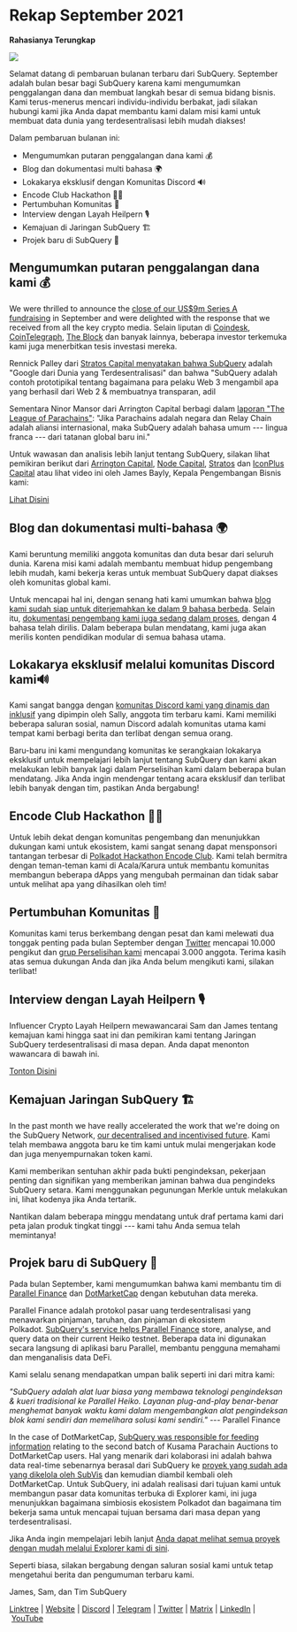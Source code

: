 # Rekap September 2021

**Rahasianya Terungkap**

![](https://miro.medium.com/max/700/1*nU7PnYFMR6MMBfccYE_Ujg.png)

Selamat datang di pembaruan bulanan terbaru dari SubQuery. September adalah bulan besar bagi SubQuery karena kami mengumumkan penggalangan dana dan membuat langkah besar di semua bidang bisnis. Kami terus-menerus mencari individu-individu berbakat, jadi silakan hubungi kami jika Anda dapat membantu kami dalam misi kami untuk membuat data dunia yang terdesentralisasi lebih mudah diakses!

Dalam pembaruan bulanan ini:

- Mengumumkan putaran penggalangan dana kami 💰
- Blog dan dokumentasi multi bahasa 🌍
- Lokakarya eksklusif dengan Komunitas Discord 🔊
- Encode Club Hackathon 👩‍🎓
- Pertumbuhan Komunitas 🚀
- Interview dengan Layah Heilpern 🎙
- Kemajuan di Jaringan SubQuery 🏗
- Projek baru di SubQuery 🤝

## Mengumumkan putaran penggalangan dana kami 💰

We were thrilled to announce the [close of our US$9m Series A fundraising](../blogs/20210908-SubQuery-Announces-US%249-Million-Funding-Round.md) in September and were delighted with the response that we received from all the key crypto media. Selain liputan di [Coindesk](https://www.coindesk.com/business/2021/09/08/subquery-gets-9m-in-series-a-to-improve-access-to-blockchain-data-on-polkadot/), [CoinTelegraph](https://cointelegraph.com/news/subquery-raises-9m-for-polkadot-data-protocol), [The Block](https://www.theblockcrypto.com/post/116915/subquery-indexing-protocol-polkadot-funding-saft) dan banyak lainnya, beberapa investor terkemuka kami juga menerbitkan tesis investasi mereka.

Rennick Palley dari [Stratos Capital menyatakan bahwa SubQuery](https://medium.com/stratos-technologies/the-google-of-the-decentralized-world-our-investment-in-subquery-e6e7d949b00a) adalah "Google dari Dunia yang Terdesentralisasi" dan bahwa "SubQuery adalah contoh prototipikal tentang bagaimana para pelaku Web 3 mengambil apa yang berhasil dari Web 2 & membuatnya transparan, adil

Sementara Ninor Mansor dari Arrington Capital berbagi dalam [laporan "The League of Parachains"](https://arringtonxrpcapital.com/2021/09/17/the-league-of-parachains-polkadot/): "Jika Parachains adalah negara dan Relay Chain adalah aliansi internasional, maka SubQuery adalah bahasa umum --- lingua franca --- dari tatanan global baru ini."

Untuk wawasan dan analisis lebih lanjut tentang SubQuery, silakan lihat pemikiran berikut dari [Arrington Capital](https://arringtonxrpcapital.com/2021/09/08/building-the-multi-chain-world-announcing-our-investment-into-subquery/), [Node Capital](https://www.node.capital/blog-posts/a-subquery-to-supercharge-your-insights), [Stratos](https://medium.com/stratos-technologies/the-google-of-the-decentralized-world-our-investment-in-subquery-e6e7d949b00a) dan [IconPlus Capital](https://medium.com/@iconpluscapital/understanding-the-aggregation-of-data-in-subquery-network-investment-thesis-90fe8f6b7abe) atau lihat video ini oleh James Bayly, Kepala Pengembangan Bisnis kami:

[Lihat Disini](https://youtu.be/NRn3E-ERIds)

## Blog dan dokumentasi multi-bahasa 🌍

Kami beruntung memiliki anggota komunitas dan duta besar dari seluruh dunia. Karena misi kami adalah membantu membuat hidup pengembang lebih mudah, kami bekerja keras untuk membuat SubQuery dapat diakses oleh komunitas global kami.

Untuk mencapai hal ini, dengan senang hati kami umumkan bahwa [blog kami sudah siap untuk diterjemahkan ke dalam 9 bahasa berbeda](https://blog.subquery.network/). Selain itu, [dokumentasi pengembang kami juga sedang dalam proses](https://doc.subquery.network/), dengan 4 bahasa telah dirilis. Dalam beberapa bulan mendatang, kami juga akan merilis konten pendidikan modular di semua bahasa utama.

## Lokakarya eksklusif melalui komunitas Discord kami🔊

Kami sangat bangga dengan [komunitas Discord kami yang dinamis dan inklusif](https://discord.com/invite/subquery) yang dipimpin oleh Sally, anggota tim terbaru kami. Kami memiliki beberapa saluran sosial, namun Discord adalah komunitas utama kami tempat kami berbagi berita dan terlibat dengan semua orang.

Baru-baru ini kami mengundang komunitas ke serangkaian lokakarya eksklusif untuk mempelajari lebih lanjut tentang SubQuery dan kami akan melakukan lebih banyak lagi dalam Perselisihan kami dalam beberapa bulan mendatang. Jika Anda ingin mendengar tentang acara eksklusif dan terlibat lebih banyak dengan tim, pastikan Anda bergabung!

## Encode Club Hackathon 👩‍🎓

Untuk lebih dekat dengan komunitas pengembang dan menunjukkan dukungan kami untuk ekosistem, kami sangat senang dapat mensponsori tantangan terbesar di [Polkadot Hackathon Encode Club](https://medium.com/encode-club/polkadot-hack-challenges-7cfeba1a4c0e). Kami telah bermitra dengan teman-teman kami di Acala/Karura untuk membantu komunitas membangun beberapa dApps yang mengubah permainan dan tidak sabar untuk melihat apa yang dihasilkan oleh tim!

## Pertumbuhan Komunitas 🚀

Komunitas kami terus berkembang dengan pesat dan kami melewati dua tonggak penting pada bulan September dengan [Twitter](https://twitter.com/SubQueryNetwork) mencapai 10.000 pengikut dan [grup Perselisihan kami](https://discord.com/invite/subquery) mencapai 3.000 anggota. Terima kasih atas semua dukungan Anda dan jika Anda belum mengikuti kami, silakan terlibat!

## Interview dengan Layah Heilpern 🎙

Influencer Crypto Layah Heilpern mewawancarai Sam dan James tentang kemajuan kami hingga saat ini dan pemikiran kami tentang Jaringan SubQuery terdesentralisasi di masa depan. Anda dapat menonton wawancara di bawah ini.

[Tonton Disini](https://youtu.be/WApnpFjEofg)

## Kemajuan Jaringan SubQuery 🏗

In the past month we have really accelerated the work that we're doing on the SubQuery Network, [our decentralised and incentivised future](../blogs/20210614-Introducing-SubQuery-Network-The-Next-Big-Step-Towards-our-Decentralised-Future.md). Kami telah membawa anggota baru ke tim kami untuk mulai mengerjakan kode dan juga menyempurnakan token kami.

Kami memberikan sentuhan akhir pada bukti pengindeksan, pekerjaan penting dan signifikan yang memberikan jaminan bahwa dua pengindeks SubQuery setara. Kami menggunakan pegunungan Merkle untuk melakukan ini, lihat kodenya jika Anda tertarik.

Nantikan dalam beberapa minggu mendatang untuk draf pertama kami dari peta jalan produk tingkat tinggi --- kami tahu Anda semua telah memintanya!

## Projek baru di SubQuery 🤝

Pada bulan September, kami mengumumkan bahwa kami membantu tim di [Parallel Finance](https://parallel.fi/) dan [DotMarketCap](http://www.dotmarketcap.com/) dengan kebutuhan data mereka.

Parallel Finance adalah protokol pasar uang terdesentralisasi yang menawarkan pinjaman, taruhan, dan pinjaman di ekosistem Polkadot. [SubQuery's service helps Parallel Finance](../customer_announcements/20210916-Parallel-Finance-is-Creating-the-next-DeFi-Platform-using-SubQuery.md) store, analyse, and query data on their current Heiko testnet. Beberapa data ini digunakan secara langsung di aplikasi baru Parallel, membantu pengguna memahami dan menganalisis data DeFi.

Kami selalu senang mendapatkan umpan balik seperti ini dari mitra kami:

_"SubQuery adalah alat luar biasa yang membawa teknologi pengindeksan & kueri tradisional ke Parallel Heiko. Layanan plug-and-play benar-benar menghemat banyak waktu kami dalam mengembangkan alat pengindeksan blok kami sendiri dan memelihara solusi kami sendiri."_ --- Parallel Finance

In the case of DotMarketCap, [SubQuery was responsible for feeding information](../customer_announcements/20210909-DotMarketCap-Launches-with-Support-from-SubQuery-and-SubVis.md) relating to the second batch of Kusama Parachain Auctions to DotMarketCap users. Hal yang menarik dari kolaborasi ini adalah bahwa data real-time sebenarnya berasal dari SubQuery ke [proyek yang sudah ada yang dikelola oleh SubVis](https://explorer.subquery.network/subquery/subvis-io/kusama-auction) dan kemudian diambil kembali oleh DotMarketCap. Untuk SubQuery, ini adalah realisasi dari tujuan kami untuk membangun pasar data komunitas terbuka di Explorer kami, ini juga menunjukkan bagaimana simbiosis ekosistem Polkadot dan bagaimana tim bekerja sama untuk mencapai tujuan bersama dari masa depan yang terdesentralisasi.

Jika Anda ingin mempelajari lebih lanjut [Anda dapat melihat semua proyek dengan mudah melalui Explorer kami di sini](https://explorer.subquery.network/).

Seperti biasa, silakan bergabung dengan saluran sosial kami untuk tetap mengetahui berita dan pengumuman terbaru kami.

James, Sam, dan Tim SubQuery

[Linktree](https://linktr.ee/subquerynetwork) | [Website](https://subquery.network/) | [Discord](https://discord.com/invite/78zg8aBSMG) | [Telegram](https://t.me/subquerynetwork) | [Twitter](https://twitter.com/subquerynetwork) | [Matrix](https://matrix.to/#/#subquery:matrix.org) | [LinkedIn](https://www.linkedin.com/company/subquery) | [YouTube](https://www.youtube.com/channel/UCi1a6NUUjegcLHDFLr7CqLw)
